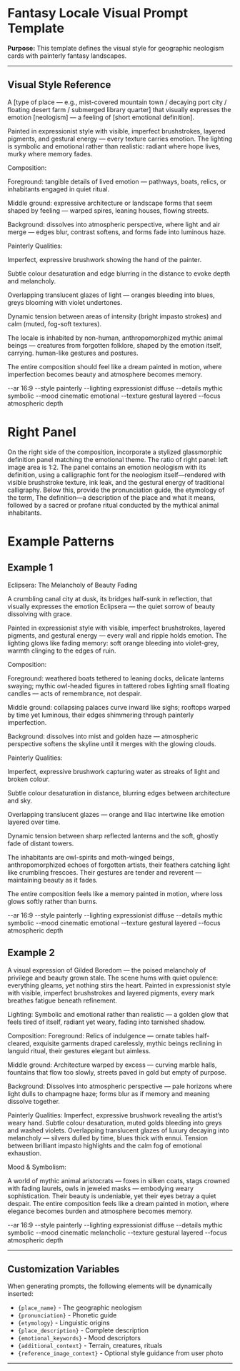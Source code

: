 # Fantasy Locale Visual Prompt Template

**Purpose:** This template defines the visual style for geographic neologism cards with painterly fantasy landscapes.

---

## Visual Style Reference

A [type of place — e.g., mist-covered mountain town / decaying port city / floating desert farm / submerged library quarter] that visually expresses the emotion [neologism] — a feeling of [short emotional definition].

Painted in expressionist style with visible, imperfect brushstrokes, layered pigments, and gestural energy — every texture carries emotion.
The lighting is symbolic and emotional rather than realistic: radiant where hope lives, murky where memory fades.

Composition:

Foreground: tangible details of lived emotion — pathways, boats, relics, or inhabitants engaged in quiet ritual.

Middle ground: expressive architecture or landscape forms that seem shaped by feeling — warped spires, leaning houses, flowing streets.

Background: dissolves into atmospheric perspective, where light and air merge — edges blur, contrast softens, and forms fade into luminous haze.

Painterly Qualities:

Imperfect, expressive brushwork showing the hand of the painter.

Subtle colour desaturation and edge blurring in the distance to evoke depth and melancholy.

Overlapping translucent glazes of light — oranges bleeding into blues, greys blooming with violet undertones.

Dynamic tension between areas of intensity (bright impasto strokes) and calm (muted, fog-soft textures).

The locale is inhabited by non-human, anthropomorphized mythic animal beings — creatures from forgotten folklore, shaped by the emotion itself, carrying. human-like gestures and postures.

The entire composition should feel like a dream painted in motion, where imperfection becomes beauty and atmosphere becomes memory.

--ar 16:9 --style painterly --lighting expressionist diffuse --details mythic symbolic --mood cinematic emotional --texture gestural layered --focus atmospheric depth

# Right Panel
On the right side of the composition, incorporate a stylized glassmorphic definition panel matching the emotional theme. The ratio of right panel: left image area is 1:2.  The panel contains an emotion neologism with its definition, using a calligraphic font for the neologism itself—rendered with visible brushstroke texture, ink leak, and the gestural energy of traditional calligraphy. Below this, provide the pronunciation guide, the etymology of the term, The definition—a description of the place and what it means, followed by a sacred or profane ritual conducted by the mythical animal inhabitants.

# Example Patterns
## Example 1
Eclipsera: The Melancholy of Beauty Fading

A crumbling canal city at dusk, its bridges half-sunk in reflection, that visually expresses the emotion Eclipsera — the quiet sorrow of beauty dissolving with grace.

Painted in expressionist style with visible, imperfect brushstrokes, layered pigments, and gestural energy — every wall and ripple holds emotion.
The lighting glows like fading memory: soft orange bleeding into violet-grey, warmth clinging to the edges of ruin.

Composition:

Foreground: weathered boats tethered to leaning docks, delicate lanterns swaying; mythic owl-headed figures in tattered robes lighting small floating candles — acts of remembrance, not despair.

Middle ground: collapsing palaces curve inward like sighs; rooftops warped by time yet luminous, their edges shimmering through painterly imperfection.

Background: dissolves into mist and golden haze — atmospheric perspective softens the skyline until it merges with the glowing clouds.

Painterly Qualities:

Imperfect, expressive brushwork capturing water as streaks of light and broken colour.

Subtle colour desaturation in distance, blurring edges between architecture and sky.

Overlapping translucent glazes — orange and lilac intertwine like emotion layered over time.

Dynamic tension between sharp reflected lanterns and the soft, ghostly fade of distant towers.

The inhabitants are owl-spirits and moth-winged beings, anthropomorphized echoes of forgotten artists, their feathers catching light like crumbling frescoes.
Their gestures are tender and reverent — maintaining beauty as it fades.

The entire composition feels like a memory painted in motion, where loss glows softly rather than burns.

--ar 16:9 --style painterly --lighting expressionist diffuse --details mythic symbolic --mood cinematic emotional --texture gestural layered --focus atmospheric depth

## Example 2

A visual expression of Gilded Boredom — the poised melancholy of privilege and beauty grown stale. The scene hums with quiet opulence: everything gleams, yet nothing stirs the heart. Painted in expressionist style with visible, imperfect brushstrokes and layered pigments, every mark breathes fatigue beneath refinement.

Lighting: Symbolic and emotional rather than realistic — a golden glow that feels tired of itself, radiant yet weary, fading into tarnished shadow.

Composition:
Foreground: Relics of indulgence — ornate tables half-cleared, exquisite garments draped carelessly, mythic beings reclining in languid ritual, their gestures elegant but aimless.

Middle ground: Architecture warped by excess — curving marble halls, fountains that flow too slowly, streets paved in gold but empty of purpose.

Background: Dissolves into atmospheric perspective — pale horizons where light dulls to champagne haze; forms blur as if memory and meaning dissolve together.

Painterly Qualities:
Imperfect, expressive brushwork revealing the artist’s weary hand. Subtle colour desaturation, muted golds bleeding into greys and washed violets. Overlapping translucent glazes of luxury decaying into melancholy — silvers dulled by time, blues thick with ennui. Tension between brilliant impasto highlights and the calm fog of emotional exhaustion.

Mood & Symbolism:

A world of mythic animal aristocrats — foxes in silken coats, stags crowned with fading laurels, owls in jeweled masks — embodying weary sophistication. Their beauty is undeniable, yet their eyes betray a quiet despair. The entire composition feels like a dream painted in motion, where elegance becomes burden and atmosphere becomes memory.

--ar 16:9 --style painterly --lighting expressionist diffuse --details mythic symbolic --mood cinematic melancholic --texture gestural layered --focus atmospheric depth

---

## Customization Variables

When generating prompts, the following elements will be dynamically inserted:
- `{place_name}` - The geographic neologism
- `{pronunciation}` - Phonetic guide
- `{etymology}` - Linguistic origins
- `{place_description}` - Complete description
- `{emotional_keywords}` - Mood descriptors
- `{additional_context}` - Terrain, creatures, rituals
- `{reference_image_context}` - Optional style guidance from user photo

---


